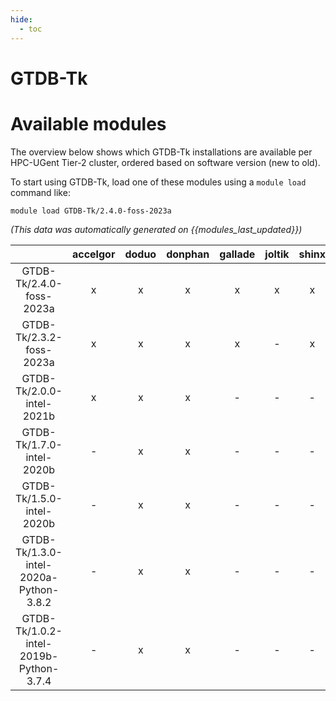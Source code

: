 ```yaml
---
hide:
  - toc
---
```


GTDB-Tk
=======

# Available modules


The overview below shows which GTDB-Tk installations are available per HPC-UGent Tier-2 cluster, ordered based on software version (new to old).

To start using GTDB-Tk, load one of these modules using a `module load` command like:

```shell
module load GTDB-Tk/2.4.0-foss-2023a
```

*(This data was automatically generated on {{modules_last_updated}})*  

| |accelgor|doduo|donphan|gallade|joltik|shinx|skitty|
| :---: | :---: | :---: | :---: | :---: | :---: | :---: | :---: |
|GTDB-Tk/2.4.0-foss-2023a|x|x|x|x|x|x|x|
|GTDB-Tk/2.3.2-foss-2023a|x|x|x|x|-|x|x|
|GTDB-Tk/2.0.0-intel-2021b|x|x|x|-|-|-|-|
|GTDB-Tk/1.7.0-intel-2020b|-|x|x|-|-|-|-|
|GTDB-Tk/1.5.0-intel-2020b|-|x|x|-|-|-|-|
|GTDB-Tk/1.3.0-intel-2020a-Python-3.8.2|-|x|x|-|-|-|-|
|GTDB-Tk/1.0.2-intel-2019b-Python-3.7.4|-|x|x|-|-|-|-|

